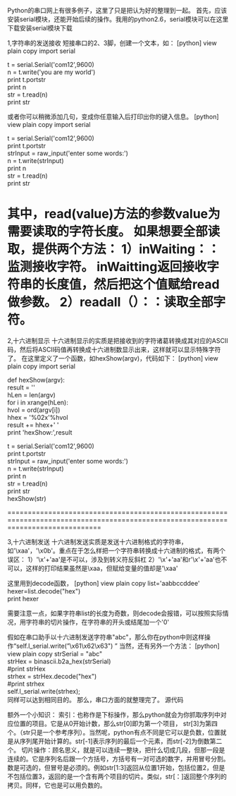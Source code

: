 Python的串口网上有很多例子，这里了只是把认为好的整理到一起。
首先，应该安装serial模块，还能开始后续的操作。我用的python2.6，serial模块可以在这里下载安装serial模块下载

1,字符串的发送接收
短接串口的2、3脚，创建一个文本，如：
[python] view plain copy
import serial  
  
t = serial.Serial('com12',9600)  
n = t.write('you are my world')  
print t.portstr  
print n  
str = t.read(n)  
print str  

或者你可以稍微添加几句，变成你任意输入后打印出你的键入信息。
[python] view plain copy
import serial  
  
t = serial.Serial('com12',9600)  
print t.portstr  
strInput = raw_input('enter some words:')  
n = t.write(strInput)  
print n  
str = t.read(n)  
print str  

其中，read(value)方法的参数value为需要读取的字符长度。 如果想要全部读取，提供两个方法：
1）inWaiting：：监测接收字符。 inWaitting返回接收字符串的长度值，然后把这个值赋给read做参数。
2）readall（）：：读取全部字符。
===================================================================================================================================

2,十六进制显示
十六进制显示的实质是把接收到的字符诸葛转换成其对应的ASCII码，然后将ASCII码值再转换成十六进制数显示出来，这样就可以显示特殊字符了。
在这里定义了一个函数，如hexShow(argv)，代码如下：
[python] view plain copy
import serial  
  
def hexShow(argv):  
    result = ''  
    hLen = len(argv)  
    for i in xrange(hLen):  
        hvol = ord(argv[i])  
        hhex = '%02x'%hvol  
        result += hhex+' '  
    print 'hexShow:',result  
  
t = serial.Serial('com12',9600)  
print t.portstr  
strInput = raw_input('enter some words:')  
n = t.write(strInput)  
print n  
str = t.read(n)  
print str  
hexShow(str)  

===================================================================================================================================

3,十六进制发送
十六进制发送实质是发送十六进制格式的字符串，如'\xaa'，'\x0b'。重点在于怎么样把一个字符串转换成十六进制的格式，有两个误区：
1）'\x'+'aa'是不可以，涉及到转义符反斜杠
2）'\\x'+'aa'和r'\x'+'aa'也不可以，这样的打印结果虽然是\xaa，但赋给变量的值却是'\\xaa'

 这里用到decode函数，
[python] view plain copy
list='aabbccddee'  
hexer=list.decode("hex")  
print  hexer  

需要注意一点，如果字符串list的长度为奇数，则decode会报错，可以按照实际情况，用字符串的切片操作，在字符串的开头或结尾加一个'0'
 
假如在串口助手以十六进制发送字符串"abc"，那么你在python中则这样操作“self.l_serial.write(”\x61\x62\x63") ”
当然，还有另外一个方法：
[python] view plain copy
strSerial = "abc"  
strHex = binascii.b2a_hex(strSerial)  
#print strHex  
strhex = strHex.decode("hex")  
#print strhex  
self.l_serial.write(strhex);  
同样可以达到相同目的。
那么，串口方面的就整理完了。
源代码

额外一个小知识：
索引：也称作是下标操作，那么python就会为你抓取序列中对应位置的项目。它是从0开始计数，那么str[0]即为第一个项目， str[3]为第四个。（str只是一个参考序列）。当然呢，python有点不同是它可以是负数，位置就是从序列尾开始计算的。str[-1]表示序列的最后一个元素，而str[-2]为倒数第二个。
切片操作：顾名思义，就是可以连续一整块，把什么切成几段，但那一段是连续的。它是序列名后跟一个方括号，方括号有一对可选的数字，并用冒号分割。数是可选的，但冒号是必须的。例如str[1:3]返回从位置1开始，包括位置2，但是不包括位置3，返回的是一个含有两个项目的切片。类似，str[：]返回整个序列的拷贝。同样，它也是可以用负数的。
